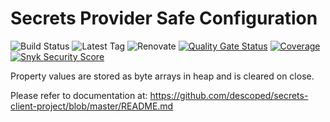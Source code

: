 # Secrets Provider Safe Configuration

![Build Status](https://img.shields.io/github/actions/workflow/status/descoped/secrets-provider-safe-configuration/coverage-and-sonar-analysis.yml)
![Latest Tag](https://img.shields.io/github/v/tag/descoped/secrets-provider-safe-configuration)
![Renovate](https://img.shields.io/badge/renovate-enabled-brightgreen.svg)
[![Quality Gate Status](https://sonarcloud.io/api/project_badges/measure?project=descoped_secrets-provider-safe-configuration&metric=alert_status)](https://sonarcloud.io/summary/new_code?id=descoped_secrets-provider-safe-configuration) [![Coverage](https://sonarcloud.io/api/project_badges/measure?project=descoped_secrets-provider-safe-configuration&metric=coverage)](https://sonarcloud.io/summary/new_code?id=descoped_secrets-provider-safe-configuration)
[![Snyk Security Score](https://snyk.io/test/github/descoped/secrets-provider-safe-configuration/badge.svg)](https://snyk.io/test/github/descoped/secrets-provider-safe-configuration)

Property values are stored as byte arrays in heap and is cleared on close.

Please refer to documentation at: https://github.com/descoped/secrets-client-project/blob/master/README.md
